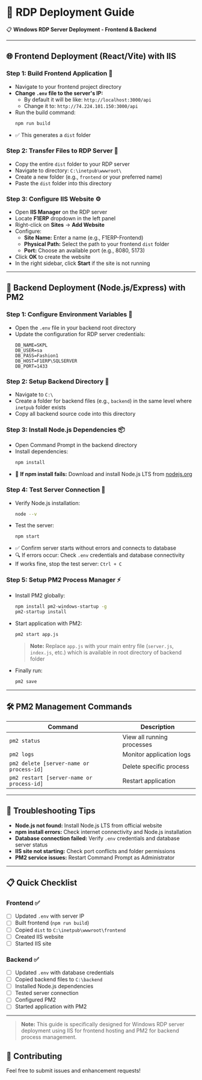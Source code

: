 # 🚀 RDP Deployment Guide

📋 **Windows RDP Server Deployment - Frontend & Backend**

---

## 🌐 Frontend Deployment (React/Vite) with IIS

### Step 1: Build Frontend Application 🔨

- Navigate to your frontend project directory
- **Change `.env` file to the server's IP:**
  - By default it will be like: `http://localhost:3000/api`
  - Change it to: `http://74.224.101.150:3000/api`
- Run the build command:
  ```bash
  npm run build
  ```
- ✅ This generates a `dist` folder

### Step 2: Transfer Files to RDP Server 📁

- Copy the entire `dist` folder to your RDP server
- Navigate to directory: `C:\inetpub\wwwroot\`
- Create a new folder (e.g., `frontend` or your preferred name)
- Paste the `dist` folder into this directory

### Step 3: Configure IIS Website ⚙️

- Open **IIS Manager** on the RDP server
- Locate **F1ERP** dropdown in the left panel
- Right-click on **Sites** → **Add Website**
- Configure:
  - **Site Name:** Enter a name (e.g., F1ERP-Frontend)
  - **Physical Path:** Select the path to your frontend `dist` folder
  - **Port:** Choose an available port (e.g., 8080, 5173)
- Click **OK** to create the website
- In the right sidebar, click **Start** if the site is not running

---

## 🔧 Backend Deployment (Node.js/Express) with PM2

### Step 1: Configure Environment Variables 🔐

- Open the `.env` file in your backend root directory
- Update the configuration for RDP server credentials:
  ```env
  DB_NAME=SKPL
  DB_USER=sa
  DB_PASS=Fashion1
  DB_HOST=F1ERP\SQLSERVER
  DB_PORT=1433
  ```

### Step 2: Setup Backend Directory 📂

- Navigate to `C:\`
- Create a folder for backend files (e.g., `backend`) in the same level where `inetpub` folder exists
- Copy all backend source code into this directory

### Step 3: Install Node.js Dependencies 📦

- Open Command Prompt in the backend directory
- Install dependencies:
  ```bash
  npm install
  ```
- 🚨 **If npm install fails:** Download and install Node.js LTS from [nodejs.org](https://nodejs.org)

### Step 4: Test Server Connection 🧪

- Verify Node.js installation:
  ```bash
  node --v
  ```
- Test the server:
  ```bash
  npm start
  ```
- ✅ Confirm server starts without errors and connects to database
- 🔍 If errors occur: Check `.env` credentials and database connectivity
- If works fine, stop the test server: `Ctrl + C`

### Step 5: Setup PM2 Process Manager ⚡

- Install PM2 globally:
  ```bash
  npm install pm2-windows-startup -g
  pm2-startup install
  ```
- Start application with PM2:
  ```bash
  pm2 start app.js
  ```
  > **Note:** Replace `app.js` with your main entry file (`server.js`, `index.js`, etc.) which is available in root directory of backend folder
- Finally run:
  ```bash
  pm2 save
  ```

---

## 🛠️ PM2 Management Commands

| Command | Description |
|---------|-------------|
| `pm2 status` | View all running processes |
| `pm2 logs` | Monitor application logs |
| `pm2 delete [server-name or process-id]` | Delete specific process |
| `pm2 restart [server-name or process-id]` | Restart application |

---

## 🚨 Troubleshooting Tips

- **Node.js not found:** Install Node.js LTS from official website
- **npm install errors:** Check internet connectivity and Node.js installation
- **Database connection failed:** Verify `.env` credentials and database server status
- **IIS site not starting:** Check port conflicts and folder permissions
- **PM2 service issues:** Restart Command Prompt as Administrator

---

## 📋 Quick Checklist

### Frontend ✅
- [ ] Updated `.env` with server IP
- [ ] Built frontend (`npm run build`)
- [ ] Copied `dist` to `C:\inetpub\wwwroot\frontend`
- [ ] Created IIS website
- [ ] Started IIS site

### Backend ✅
- [ ] Updated `.env` with database credentials
- [ ] Copied backend files to `C:\backend`
- [ ] Installed Node.js dependencies
- [ ] Tested server connection
- [ ] Configured PM2
- [ ] Started application with PM2

---

> **Note:** This guide is specifically designed for Windows RDP server deployment using IIS for frontend hosting and PM2 for backend process management.

## 🤝 Contributing

Feel free to submit issues and enhancement requests!